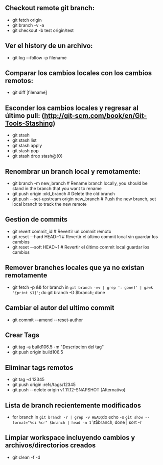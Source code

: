 Checkout remote git branch:
---------------------------

* git fetch origin
* git branch -v -a
* git checkout -b test origin/test

Ver el history de un archivo:
-----------------------------

* git log --follow -p filename

Comparar los cambios locales con los cambios remotos:
-----------------------------------------------------

* git diff [filename]

Esconder los cambios locales y regresar al último pull:
(http://git-scm.com/book/en/Git-Tools-Stashing)
-------------------------------------------------------

* git stash
* git stash list
* git stash apply
* git stash pop
* git stash drop stash@{0}

Renombrar un branch local y remotamente:
----------------------------------------

* git branch -m new_branch         	    # Rename branch locally, you should be stand in the branch that you want to rename    
* git push origin :old_branch                 # Delete the old branch    
* git push --set-upstream origin new_branch   # Push the new branch, set local branch to track the new remote

Gestion de commits
-------------------------
* git revert commit_id			# Revertir un commit remoto
* git reset --hard HEAD~1			# Revertir el último commit local sin guardar los cambios
* git reset --soft HEAD~1			# Revertir el último commit local guardar los cambios

Remover branches locales que ya no existan remotamente
------------------------------------------------------
* git fetch -p && for branch in `git branch -vv | grep ': gone]' | gawk '{print $1}'`; do git branch -D $branch; done

Cambiar el autor del ultimo commit
----------------------------------
* git commit --amend --reset-author

Crear Tags
----------
* git tag -a build106.5 -m "Descripcion del tag"
* git push origin build106.5

Eliminar tags remotos
---------------------
* git tag -d 12345
* git push origin :refs/tags/12345
* git push --delete origin v1.11.12-SNAPSHOT  (Alternativo)

Lista de branch recientemente modificados
-----------------------------------------
* for branch in `git branch -r | grep -v HEAD`;do echo -e `git show --format="%ci %cr" $branch | head -n 1` \\t$branch; done | sort -r

Limpiar workspace incluyendo cambios y archivos/directorios creados
-------------------------------------------------------------------
* git clean -f -d
